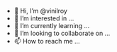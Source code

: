 - 👋 Hi, I’m @vinilroy
- 👀 I’m interested in ...
- 🌱 I’m currently learning ...
- 💞️ I’m looking to collaborate on ...
- 📫 How to reach me ...

<!---
vinilroy/vinilroy is a ✨ special ✨ repository because its `README.md` (this file) appears on your GitHub profile.
You can click the Preview link to take a look at your changes.
--->
